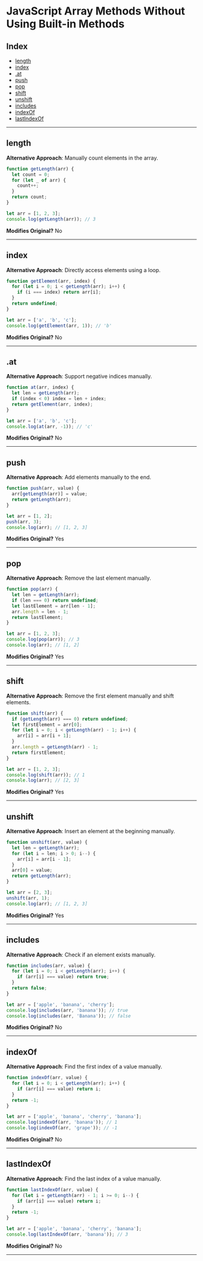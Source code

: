 # JavaScript Array Methods Without Using Built-in Methods

## Index
- [length](#length)
- [index](#index)
- [.at](#at)
- [push](#push)
- [pop](#pop)
- [shift](#shift)
- [unshift](#unshift)
- [includes](#includes)
- [indexOf](#indexof)
- [lastIndexOf](#lastindexof)

---

## length
**Alternative Approach**: Manually count elements in the array.

```js
function getLength(arr) {
  let count = 0;
  for (let _ of arr) {
    count++;
  }
  return count;
}

let arr = [1, 2, 3];
console.log(getLength(arr)); // 3
```

**Modifies Original?** No

---

## index
**Alternative Approach**: Directly access elements using a loop.

```js
function getElement(arr, index) {
  for (let i = 0; i < getLength(arr); i++) {
    if (i === index) return arr[i];
  }
  return undefined;
}

let arr = ['a', 'b', 'c'];
console.log(getElement(arr, 1)); // 'b'
```

**Modifies Original?** No

---

## .at
**Alternative Approach**: Support negative indices manually.

```js
function at(arr, index) {
  let len = getLength(arr);
  if (index < 0) index = len + index;
  return getElement(arr, index);
}

let arr = ['a', 'b', 'c'];
console.log(at(arr, -1)); // 'c'
```

**Modifies Original?** No

---

## push
**Alternative Approach**: Add elements manually to the end.

```js
function push(arr, value) {
  arr[getLength(arr)] = value;
  return getLength(arr);
}

let arr = [1, 2];
push(arr, 3);
console.log(arr); // [1, 2, 3]
```

**Modifies Original?** Yes

---

## pop
**Alternative Approach**: Remove the last element manually.

```js
function pop(arr) {
  let len = getLength(arr);
  if (len === 0) return undefined;
  let lastElement = arr[len - 1];
  arr.length = len - 1;
  return lastElement;
}

let arr = [1, 2, 3];
console.log(pop(arr)); // 3
console.log(arr); // [1, 2]
```

**Modifies Original?** Yes

---

## shift
**Alternative Approach**: Remove the first element manually and shift elements.

```js
function shift(arr) {
  if (getLength(arr) === 0) return undefined;
  let firstElement = arr[0];
  for (let i = 0; i < getLength(arr) - 1; i++) {
    arr[i] = arr[i + 1];
  }
  arr.length = getLength(arr) - 1;
  return firstElement;
}

let arr = [1, 2, 3];
console.log(shift(arr)); // 1
console.log(arr); // [2, 3]
```

**Modifies Original?** Yes

---

## unshift
**Alternative Approach**: Insert an element at the beginning manually.

```js
function unshift(arr, value) {
  let len = getLength(arr);
  for (let i = len; i > 0; i--) {
    arr[i] = arr[i - 1];
  }
  arr[0] = value;
  return getLength(arr);
}

let arr = [2, 3];
unshift(arr, 1);
console.log(arr); // [1, 2, 3]
```

**Modifies Original?** Yes

---

## includes
**Alternative Approach**: Check if an element exists manually.

```js
function includes(arr, value) {
  for (let i = 0; i < getLength(arr); i++) {
    if (arr[i] === value) return true;
  }
  return false;
}

let arr = ['apple', 'banana', 'cherry'];
console.log(includes(arr, 'banana')); // true
console.log(includes(arr, 'Banana')); // false
```

**Modifies Original?** No

---

## indexOf
**Alternative Approach**: Find the first index of a value manually.

```js
function indexOf(arr, value) {
  for (let i = 0; i < getLength(arr); i++) {
    if (arr[i] === value) return i;
  }
  return -1;
}

let arr = ['apple', 'banana', 'cherry', 'banana'];
console.log(indexOf(arr, 'banana')); // 1
console.log(indexOf(arr, 'grape')); // -1
```

**Modifies Original?** No

---

## lastIndexOf
**Alternative Approach**: Find the last index of a value manually.

```js
function lastIndexOf(arr, value) {
  for (let i = getLength(arr) - 1; i >= 0; i--) {
    if (arr[i] === value) return i;
  }
  return -1;
}

let arr = ['apple', 'banana', 'cherry', 'banana'];
console.log(lastIndexOf(arr, 'banana')); // 3
```

**Modifies Original?** No

---
